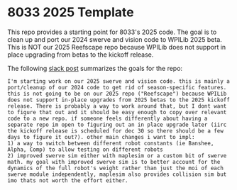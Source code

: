 # 8033 2025 Template

This repo provides a starting point for 8033's 2025 code.
The goal is to clean up and port our 2024 swerve and vision code to WPILib 2025 beta.
This is NOT our 2025 Reefscape repo because WPILib does not support in place upgrading from betas to the kickoff release.

The following [slack post](https://frc8033.slack.com/archives/CJNQ8JYE6/p1733968285750289) summarizes the goals for the repo:
```
I'm starting work on our 2025 swerve and vision code. this is mainly a port/cleanup of our 2024 code to get rid of season-specific features. this is not going to be on our 2025 repo ("Reefscape") because WPILib does not support in-place upgrades from 2025 betas to the 2025 kickoff release. There is probably a way to work around that, but I dont want to figure that out and it should be easy enough to copy over relevant code to a new repo. if someone feels differently about having a separate repo im open to figuring out an in place upgrade later (iirc the kickoff release is scheduled for dec 30 so there should be a few days to figure it out?). other main changes i want to impl:
1) a way to switch between different robot constants (ie Banshee, Alpha, Comp) to allow testing on different robots
2) improved swerve sim either with maplesim or a custom bit of swerve math. my goal with improved swerve sim is to better account for the dynamics of the full robot's weight rather than just the moi of each swerve module independently, maplesim also provides collision sim but imo thats not worth the effort either.
```
